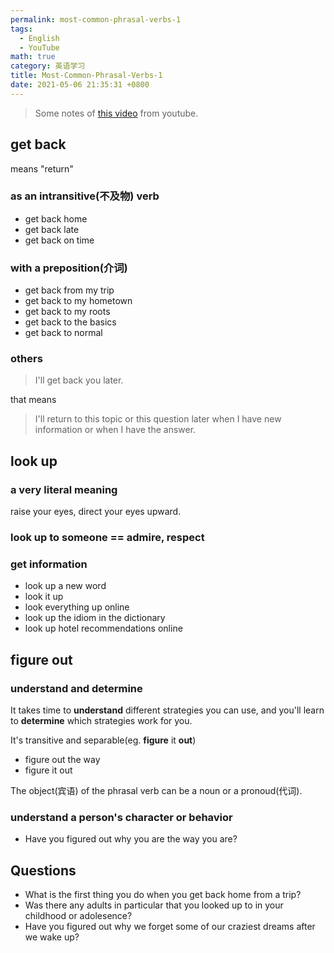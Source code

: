 ```yaml
---
permalink: most-common-phrasal-verbs-1
tags: 
  - English
  - YouTube
math: true
category: 英语学习
title: Most-Common-Phrasal-Verbs-1
date: 2021-05-06 21:35:31 +0800
---
```


> Some notes of [this video](https://www.youtube.com/watch?v=hwU1ULGNqNI) from youtube.

## get back

means "return"

### as an intransitive(不及物) verb

- get back home
- get back late
- get back on time

### with a preposition(介词)

- get back from my trip
- get back to my hometown
- get back to my roots
- get back to the basics
- get back to normal

### others

> I'll get back you later.

that means
 
> I'll return to this topic or this question later when I have new information or when I have the answer.

## look up

### a very literal meaning

raise your eyes, direct your eyes upward.

### look up to someone == admire, respect

### get information

- look up a new word
- look it up
- look everything up online
- look up the idiom in the dictionary
- look up hotel recommendations online 

## figure out

### understand and determine

It takes time to **understand** different strategies you can use, and you'll learn to **determine** which strategies work for you.

It's transitive and separable(eg. **figure** it **out**)

- figure out the way
- figure it out

The object(宾语) of the phrasal verb can be a noun or a pronoud(代词).

### understand a person's character or behavior

- Have you figured out why you are the way you are?

## Questions

- What is the first thing you do when you get back home from a trip?
- Was there any adults in particular that you looked up to in your childhood or adolesence?
- Have you figured out why we forget some of our craziest dreams after we wake up?